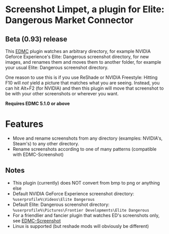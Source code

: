 # Screenshot Limpet, a plugin for Elite: Dangerous Market Connector

## Beta (0.93) release

This [EDMC](https://github.com/EDCD/EDMarketConnector/) plugin watches an arbitrary directory, for example NVIDIA Geforce Experience's Elite: Dangerous screenshot directory, for new images, and renames them and moves them to another folder, for example your usual Elite: Dangerous screenshot directory.

One reason to use this is if you use ReShade or NVIDIA Freestyle: Hitting F10 will _not_ yield a picture that matches what you are seeing. Instead, you can hit Alt+F2 (for NVIDIA) and then this plugin will move that screenshot to be with your other screenshots or wherever you want.

**Requires EDMC 5.1.0 or above**


# Features

* Move and rename screenshots from any directory (examples: NVIDIA's, Steam's) to any other directory.
* Rename screenshots according to one of many patterns (compatible with EDMC-Screenshot)

## Notes

* This plugin (currently) does NOT convert from bmp to png or anything else
* Default NVIDIA GeForce Experience screenshot directory: `%userprofile%\Videos\Elite Dangerous`
* Default Elite: Dangerous screenshot directory: `%userprofile%\Pictures\Frontier Developments\Elite Dangerous`
* For a friendlier and fancier plugin that watches ED's screenshots only, see [EDMC-Screenshot](https://github.com/NoFoolLikeOne/EDMC-Screenshot/releases)
* Linux is supported (but reshade mods will obviously be different)
